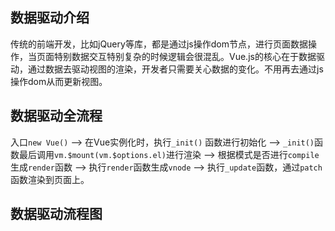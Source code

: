 ## 数据驱动介绍
传统的前端开发，比如jQuery等库，都是通过js操作dom节点，进行页面数据操作，当页面特别数据交互特别复杂的时候逻辑会很混乱。Vue.js的核心在于数据驱动，通过数据去驱动视图的渲染，开发者只需要关心数据的变化。不用再去通过js操作dom从而更新视图。

## 数据驱动全流程
入口`new Vue()` —> 在Vue实例化时，执行`_init()` 函数进行初始化 —> `_init()`函数最后调用`vm.$mount(vm.$options.el)`进行渲染 —> 根据模式是否进行`compile`生成`render`函数 —> 执行`render`函数生成`vnode` —> 执行`_update`函数，通过`patch`函数渲染到页面上。

## 数据驱动流程图
<br />
<img :src="$withBase('/new-vue.png')"/>
